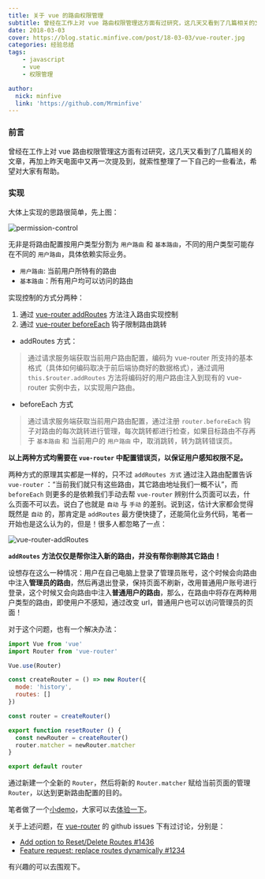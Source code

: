 ```yaml
---
title: 关于 vue 的路由权限管理
subtitle: 曾经在工作上对 vue 路由权限管理这方面有过研究，这几天又看到了几篇相关的文章，再加上昨天电面中又再一次提及到，就索性整理了一下自己的一些看法，希望对大家有帮助。
date: 2018-03-03
cover: https://blog.static.minfive.com/post/18-03-03/vue-router.jpg
categories: 经验总结
tags:
    - javascript
    - vue
    - 权限管理

author:
  nick: minfive
  link: 'https://github.com/Mrminfive'
---
```



### 前言

曾经在工作上对 vue 路由权限管理这方面有过研究，这几天又看到了几篇相关的文章，再加上昨天电面中又再一次提及到，就索性整理了一下自己的一些看法，希望对大家有帮助。

### 实现

大体上实现的思路很简单，先上图：

![permission-control][permission-control]

无非是将路由配置按用户类型分割为 `用户路由` 和 `基本路由`，不同的用户类型可能存在不同的 `用户路由`，具体依赖实际业务。

* `用户路由`: 当前用户所特有的路由
* `基本路由`：所有用户均可以访问的路由

实现控制的方式分两种：

1. 通过 [vue-router addRoutes][vue-router-methods] 方法注入路由实现控制
2. 通过 [vue-router beforeEach][vue-router-methods] 钩子限制路由跳转

* addRoutes 方式：

> 通过请求服务端获取当前用户路由配置，编码为 vue-router 所支持的基本格式（具体如何编码取决于前后端协商好的数据格式），通过调用 `this.$router.addRoutes` 方法将编码好的用户路由注入到现有的 vue-router 实例中去，以实现用户路由。

* beforeEach 方式

> 通过请求服务端获取当前用户路由配置，通过注册 `router.beforeEach` 钩子对路由的每次跳转进行管理，每次跳转都进行检查，如果目标路由不存再于 `基本路由` 和 当前用户的 `用户路由` 中，取消跳转，转为跳转错误页。

**以上两种方式均需要在 `vue-router` 中配置错误页，以保证用户感知权限不足。**

两种方式的原理其实都是一样的，只不过 `addRoutes 方式` 通过注入路由配置告诉 `vue-router` ：“当前我们就只有这些路由，其它路由地址我们一概不认”，而 `beforeEach` 则更多的是依赖我们手动去帮 `vue-router` 辨别什么页面可以去，什么页面不可以去。说白了也就是 `自动` 与 `手动` 的差别。说到这，估计大家都会觉得既然是 `自动` 的，那肯定是 `addRoutes` 最方便快捷了，还能简化业务代码，笔者一开始也是这么认为的，但是！很多人都忽略了一点：

![vue-router-addRoutes][vue-router-addRoutes]

**`addRoutes` 方法仅仅是帮你注入新的路由，并没有帮你剔除其它路由！**

设想存在这么一种情况：用户在自己电脑上登录了管理员账号，这个时候会向路由中注入**管理员的路由**，然后再退出登录，保持页面不刷新，改用普通用户账号进行登录，这个时候又会向路由中注入**普通用户的路由**，那么，在路由中将存在两种用户类型的路由，即使用户不感知，通过改变 url，普通用户也可以访问管理员的页面！

对于这个问题，也有一个解决办法：

``` javascript
import Vue from 'vue'
import Router from 'vue-router'

Vue.use(Router)

const createRouter = () => new Router({
  mode: 'history',
  routes: []
})

const router = createRouter()

export function resetRouter () {
  const newRouter = createRouter()
  router.matcher = newRouter.matcher
}

export default router
```

通过新建一个全新的 `Router`，然后将新的 `Router.matcher` 赋给当前页面的管理 `Router`，以达到更新路由配置的目的。

笔者做了一个[小demo][demo]，大家可以去[体验一下][experience]。

关于上述问题，在 [vue-router][vue-router-source] 的 github issues 下有过讨论，分别是：

* [Add option to Reset/Delete Routes #1436][#1436]
* [Feature request: replace routes dynamically #1234][#1234]

有兴趣的可以去围观下。


[permission-control]: https://blog.static.minfive.com/post/18-03-03/route-permission-control.png
[vue-router-methods]: https://router.vuejs.org/zh-cn/api/router-instance.html#methods
[vue-router-addRoutes]: https://blog.static.minfive.com/post/18-03-03/vue-router-addRoutes.png
[vue-router-source]: https://github.com/vuejs/vue-router
[demo]: https://github.com/MinFE/vue-router-premission-control-demo
[experience]: https://minfe.github.io/vue-router-premission-control-demo/
[#1436]: https://github.com/vuejs/vue-router/issues/1436
[#1234]: https://github.com/vuejs/vue-router/issues/1234